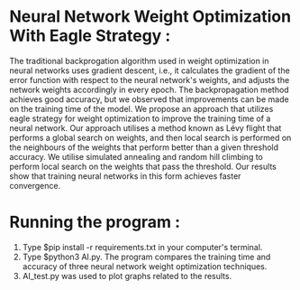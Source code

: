 # Neural Network Weight Optimization With Eagle Strategy :
The traditional backprogation algorithm used in weight optimization in neural networks uses gradient descent, i.e., it calculates the gradient of the error function with respect to the neural network's weights, and adjusts the network weights accordingly in every epoch. The backpropagation method achieves good accuracy, but we observed that improvements can be made on the training time of the model. We propose an approach that utilizes eagle strategy for weight optimization to improve the training time of a neural network. Our approach utilises a method known as Lévy flight that performs a global search on weights, and then local search is performed on the neighbours of the weights that perform better than a given threshold accuracy. We utilise simulated annealing and random hill climbing to perform local search on the weights that pass the threshold. Our results show that training neural networks in this form achieves faster convergence.

# Running the program :
1. Type $pip install -r requirements.txt in your computer's terminal.
2. Type $python3 AI.py. The program compares the training time and accuracy of three neural network weight optimization      techniques.
3. AI_test.py was used to plot graphs related to the results.
